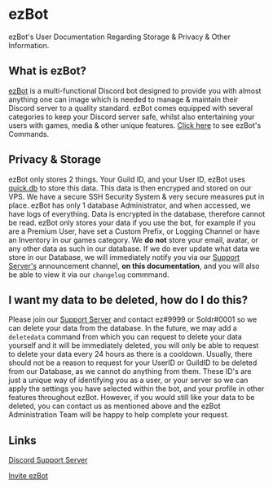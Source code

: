 # ezBot

ezBot's User Documentation Regarding Storage & Privacy & Other Information. 

## What is ezBot?

[ezBot](https://ez-bot.xyz/r/invite) is a multi-functional Discord bot designed to provide you with almost anything one can image which is needed to manage & maintain their Discord server to a quality standard. ezBot comes equipped with several categories to keep your Discord server safe, whilst also entertaining your users with games, media & other unique features. [Click here](https://ez-bot.xyz/r/invite) to see ezBot's Commands. 


## Privacy & Storage
ezBot only stores 2 things. Your Guild ID, and your User ID, ezBot uses [quick.db](https://github.com/plexidev/quick.db) to store this data. This data is then encryped and stored on our VPS. We have a secure SSH Security System & very secure measures put in place. ezBot has only 1 database Administrator, and when accessed, we have logs of everything. Data is encrypted in the database, therefore cannot be read. ezBot only stores your data if you use the bot, for example if you are a Premium User, have set a Custom Prefix, or Logging Channel or have an Inventory in our games category. We **do not** store your email, avatar, or any other data as such in our database. If we do ever update what data we store in our Database, we will immediately notify you via our [Support Server's](https://ez-bot.xyz/r/discord) announcement channel, **on this documentation**, and you will also be able to view it via our `changelog` commmand. 

## I want my data to be deleted, how do I do this?
Please join our [Support Server](https://ez-bot.xyz/r/discord) and contact ez#9999 or Soldr#0001 so we can delete your data from the database. In the future, we may add a `deletedata` command from which you can request to delete your data yourself and it will be immediately deleted, you will only be able to request to delete your data every 24 hours as there is a cooldown. Usually, there should not be a reason to request for your UserID or GuildID to be deleted from our Database, as we cannot do anything from them. These ID's are just  a unique way of identifying you as a user, or your server so we can apply the settings you have selected within the bot, and your profile in other features throughout ezBot. However, if you would still like your data to be deleted, you can contact us as mentioned above and the ezBot Administration Team will be happy to help complete your request.


## Links
[Discord Support Server](https://ez-bot.xyz/r/discord)

[Invite ezBot](https://ez-bot.xyz/r/invite)